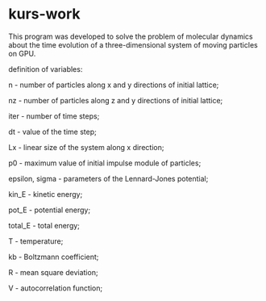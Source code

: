 # kurs-work
This program was developed to solve the problem of molecular dynamics about the time evolution of a three-dimensional system of
moving particles on GPU. 

definition of variables:

n - number of particles along x and y directions of initial lattice;

nz - number of particles along z and y directions of initial lattice;

iter - number of time steps;

dt - value of the time step;

Lx - linear size of the system along x direction;

p0 - maximum value of initial impulse module of particles;

epsilon, sigma - parameters of the Lennard-Jones potential;

kin_E - kinetic energy;

pot_E - potential energy;

total_E - total energy;

T - temperature;

kb - Boltzmann coefficient;

R - mean square deviation;

V - autocorrelation function;
